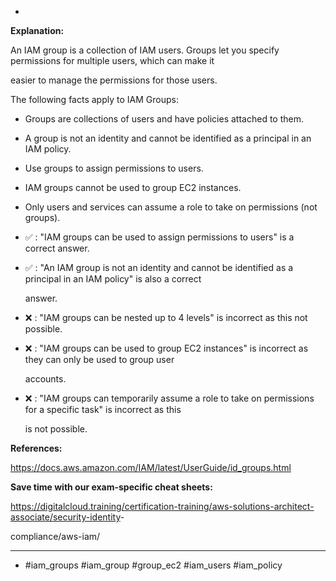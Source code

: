 *

**Explanation:**

An IAM group is a collection of IAM users. Groups let you specify permissions for multiple users, which can make it

easier to manage the permissions for those users.

The following facts apply to IAM Groups:

* Groups are collections of users and have policies attached to them.

* A group is not an identity and cannot be identified as a principal in an IAM policy.

* Use groups to assign permissions to users.

* IAM groups cannot be used to group EC2 instances.

* Only users and services can assume a role to take on permissions (not groups).

* ✅ :  "IAM groups can be used to assign permissions to users" is a correct answer.

* ✅ :  "An IAM group is not an identity and cannot be identified as a principal in an IAM policy" is also a correct

  answer.

* ❌ :  "IAM groups can be nested up to 4 levels" is incorrect as this not possible.

* ❌ :  "IAM groups can be used to group EC2 instances" is incorrect as they can only be used to group user

  accounts.

* ❌ :  "IAM groups can temporarily assume a role to take on permissions for a specific task" is incorrect as this

  is not possible.

**References:**

<https://docs.aws.amazon.com/IAM/latest/UserGuide/id_groups.html>

**Save time with our exam-specific cheat sheets:**

<https://digitalcloud.training/certification-training/aws-solutions-architect-associate/security-identity>-

compliance/aws-iam/

----
* #iam_groups #iam_group #group_ec2 #iam_users #iam_policy
